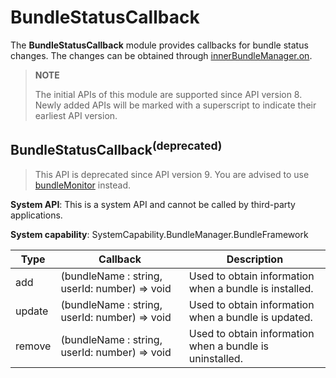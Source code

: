 # BundleStatusCallback

The **BundleStatusCallback** module provides callbacks for bundle status changes. The changes can be obtained through [innerBundleManager.on](js-apis-Bundle-InnerBundleManager.md).

> **NOTE**
>
> The initial APIs of this module are supported since API version 8. Newly added APIs will be marked with a superscript to indicate their earliest API version.


## BundleStatusCallback<sup>(deprecated)<sup>
> This API is deprecated since API version 9. You are advised to use [bundleMonitor](js-apis-bundleMonitor.md) instead.

**System API**: This is a system API and cannot be called by third-party applications.

**System capability**: SystemCapability.BundleManager.BundleFramework

| Type  | Callback                                         | Description                                  |
| ------ | --------------------------------------------- | -------------------------------------- |
| add    | (bundleName : string, userId: number) => void | Used to obtain information when a bundle is installed.|
| update | (bundleName : string, userId: number) => void | Used to obtain information when a bundle is updated.|
| remove | (bundleName : string, userId: number) => void | Used to obtain information when a bundle is uninstalled.|
